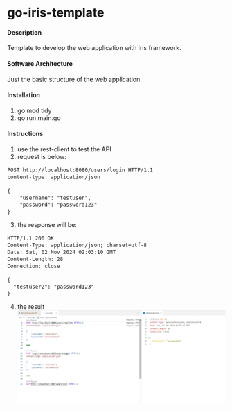 # go-iris-template

#### Description
Template to develop the web application with iris framework.

#### Software Architecture
Just the basic structure of the web application.

#### Installation

1.  go mod tidy
2.  go run main.go

#### Instructions

1.  use the rest-client to test the API
2.  request is below:
```
POST http://localhost:8080/users/login HTTP/1.1
content-type: application/json

{
    "username": "testuser",
    "password": "password123"
}
```

3.  the response will be:
```
HTTP/1.1 200 OK
Content-Type: application/json; charset=utf-8
Date: Sat, 02 Nov 2024 02:03:10 GMT
Content-Length: 28
Connection: close

{
  "testuser2": "password123"
}
``` 

4. the result 
![这是一个图片](./image/test-result.png)


